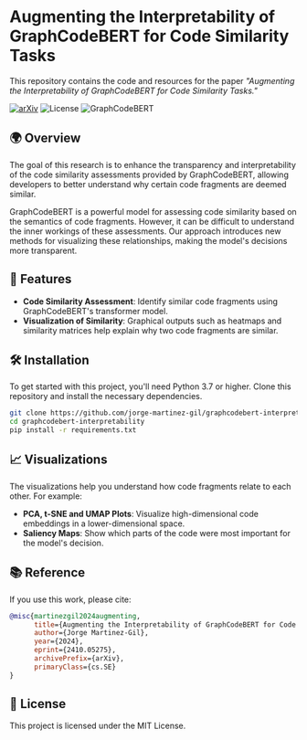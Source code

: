 # Augmenting the Interpretability of GraphCodeBERT for Code Similarity Tasks

This repository contains the code and resources for the paper *"Augmenting the Interpretability of GraphCodeBERT for Code Similarity Tasks."*

[![arXiv](https://img.shields.io/badge/arXiv-2410.05275-b31b1b.svg)](https://arxiv.org/abs/2410.05275)
![License](https://img.shields.io/badge/license-MIT-green) ![GraphCodeBERT](https://img.shields.io/badge/GraphCodeBERT-interpretability-brightgreen)


## 🌍 Overview
The goal of this research is to enhance the transparency and interpretability of the code similarity assessments provided by GraphCodeBERT, allowing developers to better understand why certain code fragments are deemed similar.

GraphCodeBERT is a powerful model for assessing code similarity based on the semantics of code fragments. However, it can be difficult to understand the inner workings of these assessments. Our approach introduces new methods for visualizing these relationships, making the model's decisions more transparent.

## 📂 Features
- **Code Similarity Assessment**: Identify similar code fragments using GraphCodeBERT's transformer model.
- **Visualization of Similarity**: Graphical outputs such as heatmaps and similarity matrices help explain why two code fragments are similar.


## 🛠️ Installation
To get started with this project, you'll need Python 3.7 or higher. Clone this repository and install the necessary dependencies.

```bash
git clone https://github.com/jorge-martinez-gil/graphcodebert-interpretability.git
cd graphcodebert-interpretability
pip install -r requirements.txt
```

## 📈 Visualizations
The visualizations help you understand how code fragments relate to each other. For example:
- **PCA, t-SNE and UMAP Plots**: Visualize high-dimensional code embeddings in a lower-dimensional space.
- **Saliency Maps**: Show which parts of the code were most important for the model's decision.

## 📚 Reference

If you use this work, please cite:

```bibtex
@misc{martinezgil2024augmenting,
      title={Augmenting the Interpretability of GraphCodeBERT for Code Similarity Tasks}, 
      author={Jorge Martinez-Gil},
      year={2024},
      eprint={2410.05275},
      archivePrefix={arXiv},
      primaryClass={cs.SE}
}
```
  
## 📄 License
This project is licensed under the MIT License.
